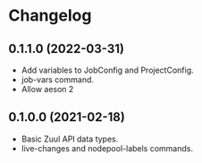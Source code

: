 # Changelog

## 0.1.1.0 (2022-03-31)

- Add variables to JobConfig and ProjectConfig.
- job-vars command.
- Allow aeson 2

## 0.1.0.0 (2021-02-18)

- Basic Zuul API data types.
- live-changes and nodepool-labels commands.
